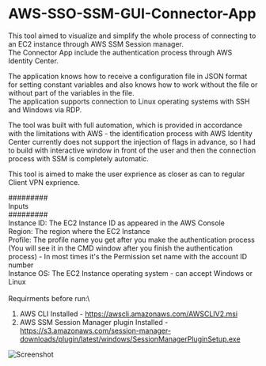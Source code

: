 # AWS-SSO-SSM-GUI-Connector-App

This tool aimed to visualize and simplify the whole process of connecting to an EC2 instance through AWS SSM Session manager.\
The Connector App include the authentication process through AWS Identity Center.

The application knows how to receive a configuration file in JSON format for setting constant variables and also knows how to work without the file or without part of the variables in the file.\
The application supports connection to Linux operating systems with SSH and Windows via RDP.

The tool was built with full automation, which is provided in accordance with the limitations with AWS - the identification process with AWS Identity Center currently does not support the injection of flags in advance, so I had to build with interactive window in front of the user and then the connection process with SSM is completely automatic.

This tool is aimed to make the user exprience as closer as can to regular Client VPN exprience.

#########\
Inputs\
#########\
Instance ID: The EC2 Instance ID as appeared in the AWS Console\
Region: The region where the EC2 Instance\
Profile: The profile name you get after you make the authentication process (You will see it in the CMD window after you finish the authentication process) - In most times it's the Permission set name with the account ID number\
Instance OS: The EC2 Instance operating system - can accept Windows or Linux
\
\
Requirments before run:\
1. AWS CLI Installed - https://awscli.amazonaws.com/AWSCLIV2.msi
2. AWS SSM Session Manager plugin Installed - https://s3.amazonaws.com/session-manager-downloads/plugin/latest/windows/SessionManagerPluginSetup.exe


![Screenshot](https://github.com/user-attachments/assets/6a5a8f97-a953-47ea-9e19-b1148e1b4b49)
